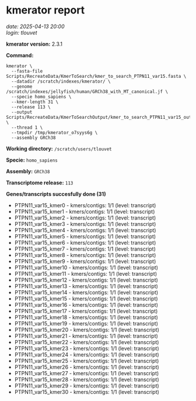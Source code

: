 # kmerator report
*date: 2025-04-13 20:00*  
*login: tlouvet*

**kmerator version:** 2.3.1

**Command:**

```
kmerator \
  --fasta-file Scripts/RecreateData/KmerToSearch/kmer_to_search_PTPN11_var15.fasta \
  --datadir /scratch/indexes/kmerator/ \
  --genome /scratch/indexes/jellyfish/human/GRCh38_with_MT_canonical.jf \
  --specie homo_sapiens \
  --kmer-length 31 \
  --release 113 \
  --output Scripts/RecreateData/KmerToSearchOutput/kmer_to_search_PTPN11_var15_output \
  --thread 1 \
  --tmpdir /tmp/kmerator_o7syys6g \
  --assembly GRCh38
```

**Working directory:** `/scratch/users/tlouvet`

**Specie:** `homo_sapiens`

**Assembly:** `GRCh38`

**Transcriptome release:** `113`

**Genes/transcripts succesfully done (31)**

- PTPN11_var15_kmer0 - kmers/contigs: 1/1 (level: transcript)
- PTPN11_var15_kmer1 - kmers/contigs: 1/1 (level: transcript)
- PTPN11_var15_kmer2 - kmers/contigs: 1/1 (level: transcript)
- PTPN11_var15_kmer3 - kmers/contigs: 1/1 (level: transcript)
- PTPN11_var15_kmer4 - kmers/contigs: 1/1 (level: transcript)
- PTPN11_var15_kmer5 - kmers/contigs: 1/1 (level: transcript)
- PTPN11_var15_kmer6 - kmers/contigs: 1/1 (level: transcript)
- PTPN11_var15_kmer7 - kmers/contigs: 1/1 (level: transcript)
- PTPN11_var15_kmer8 - kmers/contigs: 1/1 (level: transcript)
- PTPN11_var15_kmer9 - kmers/contigs: 1/1 (level: transcript)
- PTPN11_var15_kmer10 - kmers/contigs: 1/1 (level: transcript)
- PTPN11_var15_kmer11 - kmers/contigs: 1/1 (level: transcript)
- PTPN11_var15_kmer12 - kmers/contigs: 1/1 (level: transcript)
- PTPN11_var15_kmer13 - kmers/contigs: 1/1 (level: transcript)
- PTPN11_var15_kmer14 - kmers/contigs: 1/1 (level: transcript)
- PTPN11_var15_kmer15 - kmers/contigs: 1/1 (level: transcript)
- PTPN11_var15_kmer16 - kmers/contigs: 1/1 (level: transcript)
- PTPN11_var15_kmer17 - kmers/contigs: 1/1 (level: transcript)
- PTPN11_var15_kmer18 - kmers/contigs: 1/1 (level: transcript)
- PTPN11_var15_kmer19 - kmers/contigs: 1/1 (level: transcript)
- PTPN11_var15_kmer20 - kmers/contigs: 1/1 (level: transcript)
- PTPN11_var15_kmer21 - kmers/contigs: 1/1 (level: transcript)
- PTPN11_var15_kmer22 - kmers/contigs: 1/1 (level: transcript)
- PTPN11_var15_kmer23 - kmers/contigs: 1/1 (level: transcript)
- PTPN11_var15_kmer24 - kmers/contigs: 1/1 (level: transcript)
- PTPN11_var15_kmer25 - kmers/contigs: 1/1 (level: transcript)
- PTPN11_var15_kmer26 - kmers/contigs: 1/1 (level: transcript)
- PTPN11_var15_kmer27 - kmers/contigs: 1/1 (level: transcript)
- PTPN11_var15_kmer28 - kmers/contigs: 1/1 (level: transcript)
- PTPN11_var15_kmer29 - kmers/contigs: 1/1 (level: transcript)
- PTPN11_var15_kmer30 - kmers/contigs: 1/1 (level: transcript)
